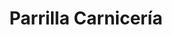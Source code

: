 ---
title: "Parrilla Carnicería"
url: /ciudad-autonoma-de-buenos-aires/parrilla-carniceria/
shop: Metzgerei
---